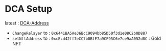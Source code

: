 # DCA Setup

latest : [DCA-Address](../../../src/app/Utils/config.ts#70)

- `ChangeRelayer` to : `0x6441BA5Ae36BcC9094bb85D50f3d1e08C2b0D887`
- `setNftAddress` to : `0xcEcd42ff7eCC7b0BfF7a9CF95C6e7ce9aA052d8C` : Gold NFT
